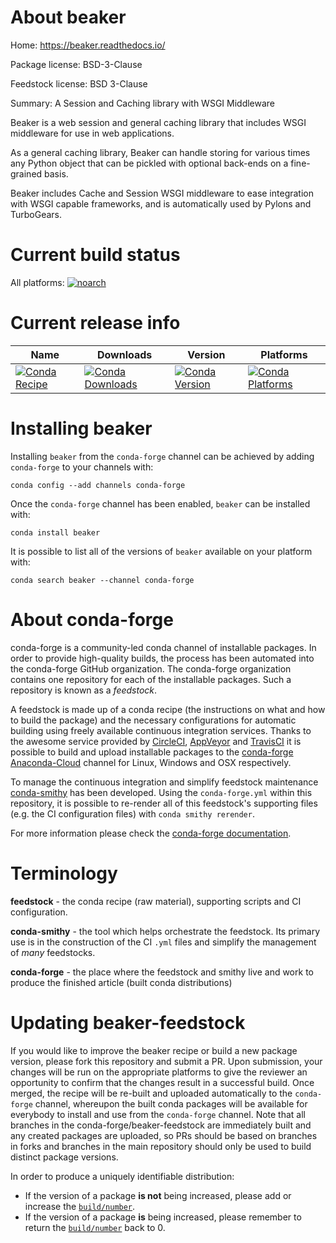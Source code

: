 About beaker
============

Home: https://beaker.readthedocs.io/

Package license: BSD-3-Clause

Feedstock license: BSD 3-Clause

Summary: A Session and Caching library with WSGI Middleware

Beaker is a web session and general caching library that includes WSGI
middleware for use in web applications.

As a general caching library, Beaker can handle storing for various times
any Python object that can be pickled with optional back-ends on a
fine-grained basis.

Beaker includes Cache and Session WSGI middleware to ease integration with
WSGI capable frameworks, and is automatically used by Pylons and
TurboGears.


Current build status
====================

All platforms:
[![noarch](https://img.shields.io/circleci/project/github/conda-forge/beaker-feedstock/master.svg?label=noarch)](https://circleci.com/gh/conda-forge/beaker-feedstock)

Current release info
====================

| Name | Downloads | Version | Platforms |
| --- | --- | --- | --- |
| [![Conda Recipe](https://img.shields.io/badge/recipe-beaker-green.svg)](https://anaconda.org/conda-forge/beaker) | [![Conda Downloads](https://img.shields.io/conda/dn/conda-forge/beaker.svg)](https://anaconda.org/conda-forge/beaker) | [![Conda Version](https://img.shields.io/conda/vn/conda-forge/beaker.svg)](https://anaconda.org/conda-forge/beaker) | [![Conda Platforms](https://img.shields.io/conda/pn/conda-forge/beaker.svg)](https://anaconda.org/conda-forge/beaker) |

Installing beaker
=================

Installing `beaker` from the `conda-forge` channel can be achieved by adding `conda-forge` to your channels with:

```
conda config --add channels conda-forge
```

Once the `conda-forge` channel has been enabled, `beaker` can be installed with:

```
conda install beaker
```

It is possible to list all of the versions of `beaker` available on your platform with:

```
conda search beaker --channel conda-forge
```


About conda-forge
=================

conda-forge is a community-led conda channel of installable packages.
In order to provide high-quality builds, the process has been automated into the
conda-forge GitHub organization. The conda-forge organization contains one repository
for each of the installable packages. Such a repository is known as a *feedstock*.

A feedstock is made up of a conda recipe (the instructions on what and how to build
the package) and the necessary configurations for automatic building using freely
available continuous integration services. Thanks to the awesome service provided by
[CircleCI](https://circleci.com/), [AppVeyor](http://www.appveyor.com/)
and [TravisCI](https://travis-ci.org/) it is possible to build and upload installable
packages to the [conda-forge](https://anaconda.org/conda-forge)
[Anaconda-Cloud](http://docs.anaconda.org/) channel for Linux, Windows and OSX respectively.

To manage the continuous integration and simplify feedstock maintenance
[conda-smithy](http://github.com/conda-forge/conda-smithy) has been developed.
Using the ``conda-forge.yml`` within this repository, it is possible to re-render all of
this feedstock's supporting files (e.g. the CI configuration files) with ``conda smithy rerender``.

For more information please check the [conda-forge documentation](https://conda-forge.org/docs/).

Terminology
===========

**feedstock** - the conda recipe (raw material), supporting scripts and CI configuration.

**conda-smithy** - the tool which helps orchestrate the feedstock.
                   Its primary use is in the construction of the CI ``.yml`` files
                   and simplify the management of *many* feedstocks.

**conda-forge** - the place where the feedstock and smithy live and work to
                  produce the finished article (built conda distributions)


Updating beaker-feedstock
=========================

If you would like to improve the beaker recipe or build a new
package version, please fork this repository and submit a PR. Upon submission,
your changes will be run on the appropriate platforms to give the reviewer an
opportunity to confirm that the changes result in a successful build. Once
merged, the recipe will be re-built and uploaded automatically to the
`conda-forge` channel, whereupon the built conda packages will be available for
everybody to install and use from the `conda-forge` channel.
Note that all branches in the conda-forge/beaker-feedstock are
immediately built and any created packages are uploaded, so PRs should be based
on branches in forks and branches in the main repository should only be used to
build distinct package versions.

In order to produce a uniquely identifiable distribution:
 * If the version of a package **is not** being increased, please add or increase
   the [``build/number``](http://conda.pydata.org/docs/building/meta-yaml.html#build-number-and-string).
 * If the version of a package **is** being increased, please remember to return
   the [``build/number``](http://conda.pydata.org/docs/building/meta-yaml.html#build-number-and-string)
   back to 0.